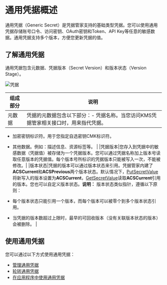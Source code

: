 # 通用凭据概述

通用凭据（Generic Secret）是凭据管家支持的基础类型凭据。您可以使用通用凭据存储账号口令、访问密钥、OAuth密钥和Token、API Key等任意的敏感数据。通用凭据支持多个版本，方便您更新凭据的值。

## 了解通用凭据

通用凭据包含元数据、凭据版本（Secret Version）和版本状态（Version Stage）。

![凭据](https://static-aliyun-doc.oss-accelerate.aliyuncs.com/assets/img/zh-CN/6601617161/p259183.png)

|组成部分|说明|
|----|--|
|元数据|凭据的元数据包含以下部分：-   凭据名称。当您访问KMS凭据管家相关接口时，用来指代凭据。
-   加密密钥标识符。用于您指定自选密钥CMK标识符。
-   其他数据。例如：描述信息、资源标签等。 |
|凭据版本|您存入到凭据中的敏感数据（凭据值）被存储为一个凭据版本。您可以通过凭据名称加上版本号读取任意版本的凭据值。每个版本号所标识的凭据版本只能被写入一次，不能被修改。|
|版本状态|凭据的版本可以通过版本状态来引用。凭据管家内建了**ACSCurrent**和**ACSPrevious**两个版本状态。默认情况下，[PutSecretValue](/intl.zh-CN/API参考/凭据/PutSecretValue.md)将新写入的版本设置为**ACSCurrent**，[GetSecretValue](/intl.zh-CN/API参考/凭据/GetSecretValue.md)读取**ACSCurrent**引用的版本。您也可以自定义版本状态。**说明：** 版本状态类似指针，遵循以下原则：

-   每个版本状态只能引用一个版本，而每个版本可以被零个到多个版本状态引用。
-   当凭据的版本数超过上限时，最早的可回收版本（没有关联版本状态的版本）会被删除。 |

## 使用通用凭据

您可以通过以下方式使用通用凭据：

-   [管理通用凭据](/intl.zh-CN/凭据管家/通用凭据/管理通用凭据.md)
-   [轮转通用凭据](/intl.zh-CN/凭据管家/通用凭据/轮转通用凭据.md)
-   [在应用程序中使用通用凭据](/intl.zh-CN/凭据管家/应用程序接入凭据管家.md)

